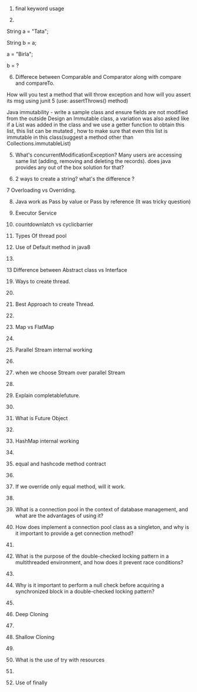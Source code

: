 1. final keyword usage
   
2.
String a = "Tata";

String b = a;

a = "Birla";

b = ?

6) Differece between Comparable and Comparator along with compare and compareTo.

How will you test a method that will throw exception and how will you assert its msg using junit 5 (use: assertThrows() method)

Java immutability - write a sample class and ensure fields are not modified from the outside
Design an Immutable class, a variation was also asked like if a List<String> was
added in the class and we use a getter function to obtain this list, this list can be mutated ,
how to make sure that even this list is immutable in this class(suggest a method other than
Collections.immutableList)

5. What's concurrentModificationException?
Many users are accessing same list (adding, removing and deleting the records). does java provides any out of the box solution for that?

6. 2 ways to create a string? what's the difference ?

7 Overloading vs Overriding.

8. Java work as Pass by value or Pass by reference (It was tricky question)
   
10. Executor Service
    
12. countdownlatch vs cyclicbarrier
    
14. Types Of thread pool
     
16. Use of Default method in java8
17. 
13 Difference between Abstract class vs Interface

19. Ways to create thread.
20. 
21. Best Approach to create Thread.
22. 
23. Map vs FlatMap
24. 
25. Parallel Stream internal working
26. 
27. when we choose Stream over parallel Stream
28. 
29. Explain completablefuture.
30. 
31. What is Future Object
32. 
33. HashMap internal working
34. 
35. equal and hashcode method contract
36. 
37. If we override only equal method, will it work.
38. 
39. What is a connection pool in the context of database management, 
and what are the advantages of using it?

41. How does implement a connection pool class as a singleton, and why is it important to provide a get connection method?
42. 
43. What is the purpose of the double-checked locking pattern in a multithreaded environment, and how does it prevent race conditions?
44. 
45. Why is it important to perform a null check before acquiring a synchronized block in a double-checked locking pattern?
46. 
47. Deep Cloning
48. 
49. Shallow Cloning
50. 
51. What is the use of try with resources
52. 
53. Use of finally





